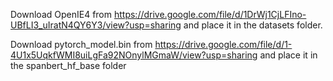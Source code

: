 Download OpenIE4 from https://drive.google.com/file/d/1DrWj1CjLFIno-UBfLI3_uIratN4QY6Y3/view?usp=sharing and place it in the datasets folder.

Download pytorch_model.bin from https://drive.google.com/file/d/1-4U1x5UqkfWMI8uiLgFa92NOnylMGmaW/view?usp=sharing and place it in the spanbert_hf_base folder
